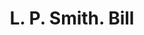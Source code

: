 ---
doi: 10.7916/D8K94KNG
date_other: '1920'
date_other_textual: 1920-1929
form: printed ephemera
genre:
- Invoices
name:
- L. P. Smith
object_in_context_url: https://biggert.cul.columbia.edu/items/view/ave_biggert_00919
subject_hierarchical_geographic:
- Fulton, New York, United States
subject_name:
- L. P. Smith
title: L. P. Smith. Bill
sort_title: L. P. Smith. Bill
call_number: ave_biggert_00919
coordinates:
- 43.316111111111105,-76.41833333333334
pid: ave_biggert_00919
identifiers: ave_biggert_00919
thumbnail: https://derivativo-1.library.columbia.edu/iiif/2/ldpd:345899/full/!256,256/0/native.jpg
permalink: "/biggert/ave_biggert_00919/"
layout: iiif-image-page
---